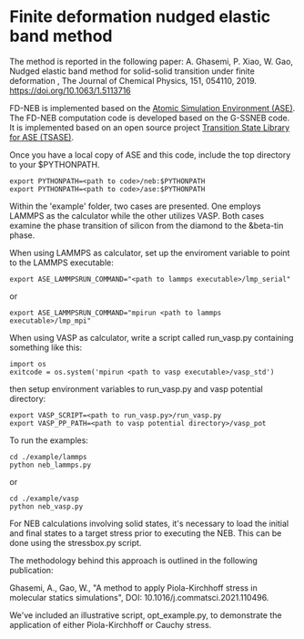 # Finite deformation nudged elastic band method


The method is reported in the following paper:
A. Ghasemi, P. Xiao, W. Gao, Nudged elastic band method for solid-solid transition under finite deformation , The Journal of Chemical Physics, 151, 054110, 2019. https://doi.org/10.1063/1.5113716

FD-NEB is implemented based on the [Atomic Simulation Environment (ASE)](https://wiki.fysik.dtu.dk/ase/index.html). The FD-NEB computation code is developed based on the G-SSNEB code. It is implemented based on an open source project [Transition State Library for ASE (TSASE)](https://theory.cm.utexas.edu/tsase/).

Once you have a local copy of ASE and this code, include the top directory to your $PYTHONPATH.
```
export PYTHONPATH=<path to code>/neb:$PYTHONPATH
export PYTHONPATH=<path to code>/ase:$PYTHONPATH
```

Within the 'example' folder, two cases are presented. One employs LAMMPS as the calculator while the other utilizes VASP. Both cases examine the phase transition of silicon from the diamond to the &beta-tin phase.

When using LAMMPS as calculator, set up the enviroment variable to point to the LAMMPS executable:
```
export ASE_LAMMPSRUN_COMMAND="<path to lammps executable>/lmp_serial"
```
or 
```
export ASE_LAMMPSRUN_COMMAND="mpirun <path to lammps executable>/lmp_mpi"
```

When using VASP as calculator, write a script called run_vasp.py containing something like this:
```
import os
exitcode = os.system('mpirun <path to vasp executable>/vasp_std')
```

then setup environment variables to run_vasp.py and vasp potential directory:

```
export VASP_SCRIPT=<path to run_vasp.py>/run_vasp.py
export VASP_PP_PATH=<path to vasp potential directory>/vasp_pot
```

To run the examples:

```
cd ./example/lammps
python neb_lammps.py
```
or 
```
cd ./example/vasp
python neb_vasp.py
```

For NEB calculations involving solid states, it's necessary to load the initial and final states to a target stress prior to executing the NEB. This can be done using the stressbox.py script.

The methodology behind this approach is outlined in the following publication:

Ghasemi, A., Gao, W., "A method to apply Piola-Kirchhoff stress in molecular statics simulations", DOI: 10.1016/j.commatsci.2021.110496.

We've included an illustrative script, opt_example.py, to demonstrate the application of either Piola-Kirchhoff or Cauchy stress.